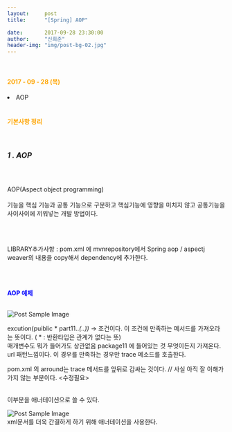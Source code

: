 ```yaml
---
layout:     post
title:      "[Spring] AOP"

date:       2017-09-28 23:30:00
author:     "신희준"
header-img: "img/post-bg-02.jpg"
---
```

<br>
<H4 style ="font-weight:bold; color : orange">2017 - 09 - 28 (목)</H4>
<li>AOP</li>


<br>
<H4 style ="font-weight:bold; color:orange;">기본사항 정리</H4>
<br>

<h5 style = "font-size: 17px; font-weight : bold;">1 . AOP</h5>
<br>
<p>
AOP(Aspect object programming)
<br><br>
기능을 핵심 기능과 공통 기능으로 구분하고 핵심기능에 영향을 미치지 않고 공통기능을 사이사이에 끼워넣는 개발 방법이다.

<br><br>

LIBRARY추가사항 : pom.xml 에 mvnrepository에서 Spring aop / aspectj weaver의 내용을 copy해서 dependency에 추가한다.

<br><br>

<B STYLE = "COLOR:BLUE">AOP 예제</B>
<BR><BR>

<img src="{{ site.baseurl }}/img/aopbean.JPG" alt="Post Sample Image">

excution(puiblic * part11..*(..))* -> 조건이다. 이 조건에 만족하는 메서드를 가져오라는 뜻이다. ( * : 반환타입은 관계가 없다는 뜻)
<br>
매개변수도 뭐가 들어가도 상관없음 package11 에 들어있는 것 무엇이든지 가져온다. url 패턴느낌이다. 이 경우를 만족하는 경우만 trace 메소드를 호출한다.

pom.xml 의 arround는 trace 메서드를 앞뒤로 감싸는 것이다. // 사실 아직 잘 이해가 가지 않는 부분이다. <수정필요>
<br><br>

이부분을 애너테이션으로 쓸 수 있다.


<img src="{{ site.baseurl }}/img/aopanno.JPG" alt="Post Sample Image">

<br>
xml문서를 더욱 간결하게 하기 위해 애너테이션을 사용한다.

</p>
